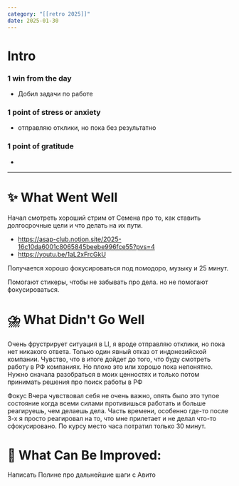 ```yaml
---
category: "[[retro 2025]]"
date: 2025-01-30
---
```


# Intro
### 1 win from the day
- Добил задачи по работе
### 1 point of stress or anxiety
- отправляю отклики, но пока без результатно
### 1 point of gratitude
- 
---
# **✨ What Went Well**

Начал смотреть хороший стрим от Семена про то, как ставить долгосрочные цели и что делать на их пути. 
- https://asap-club.notion.site/2025-16c10da6001c8065845beebe996fce55?pvs=4
- https://youtu.be/1aL2xFrcGkU 

Получается хорошо фокусироваться под помодоро, музыку и 25 минут. 

Помогают стикеры, чтобы не забывать про дела. но не помогают фокусироваться. 


#  **⛈️ What Didn't Go Well**

Очень фрустрирует ситуация в LI, я вроде отправляю отклики, но пока нет никакого ответа. Только один явный отказ от индонезийской компании. 
Чувство, что в итоге дойдет до того, что буду смотреть работу в РФ компаниях. Но плохо это или хорошо пока непонятно. Нужно сначала разобраться в моих ценностях и только потом принимать решения про поиск работы в РФ

Фокус
Вчера чувствовал себя не очень важно, опять было это тупое состояние когда всеми силами противишься работать и больше реагируешь, чем делаешь дела. 
Часть времени, особенно где-то после 3-х я просто реагировал на то, что мне прилетает и не делал что-то сфокусировано.
По курсу место часа потратил только 30 минут. 

# **💫 What Can Be Improved**:

Написать Полине про дальнейшие шаги с Авито
